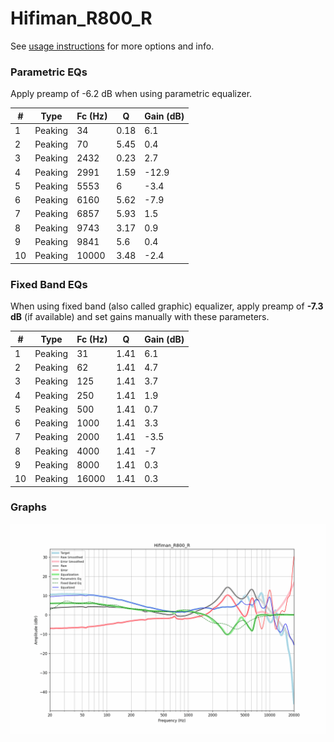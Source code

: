 # Hifiman_R800_R
See [usage instructions](https://github.com/jaakkopasanen/AutoEq#usage) for more options and info.

### Parametric EQs
Apply preamp of -6.2 dB when using parametric equalizer.

|   # | Type    |   Fc (Hz) |    Q |   Gain (dB) |
|-----|---------|-----------|------|-------------|
|   1 | Peaking |        34 | 0.18 |         6.1 |
|   2 | Peaking |        70 | 5.45 |         0.4 |
|   3 | Peaking |      2432 | 0.23 |         2.7 |
|   4 | Peaking |      2991 | 1.59 |       -12.9 |
|   5 | Peaking |      5553 | 6    |        -3.4 |
|   6 | Peaking |      6160 | 5.62 |        -7.9 |
|   7 | Peaking |      6857 | 5.93 |         1.5 |
|   8 | Peaking |      9743 | 3.17 |         0.9 |
|   9 | Peaking |      9841 | 5.6  |         0.4 |
|  10 | Peaking |     10000 | 3.48 |        -2.4 |

### Fixed Band EQs
When using fixed band (also called graphic) equalizer, apply preamp of **-7.3 dB** (if available) and set gains manually with these parameters.

|   # | Type    |   Fc (Hz) |    Q |   Gain (dB) |
|-----|---------|-----------|------|-------------|
|   1 | Peaking |        31 | 1.41 |         6.1 |
|   2 | Peaking |        62 | 1.41 |         4.7 |
|   3 | Peaking |       125 | 1.41 |         3.7 |
|   4 | Peaking |       250 | 1.41 |         1.9 |
|   5 | Peaking |       500 | 1.41 |         0.7 |
|   6 | Peaking |      1000 | 1.41 |         3.3 |
|   7 | Peaking |      2000 | 1.41 |        -3.5 |
|   8 | Peaking |      4000 | 1.41 |        -7   |
|   9 | Peaking |      8000 | 1.41 |         0.3 |
|  10 | Peaking |     16000 | 1.41 |         0.3 |

### Graphs
![](./Hifiman_R800_R.png)
